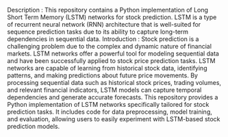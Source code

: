 Description : This repository contains a Python implementation of Long Short Term Memory (LSTM) networks for stock prediction. LSTM is a type of recurrent neural network (RNN) architecture that is well-suited for sequence prediction tasks due to its ability to capture long-term dependencies in sequential data.
Introduction : Stock prediction is a challenging problem due to the complex and dynamic nature of financial markets. LSTM networks offer a powerful tool for modeling sequential data and have been successfully applied to stock price prediction tasks.
LSTM networks are capable of learning from historical stock data, identifying patterns, and making predictions about future price movements. By processing sequential data such as historical stock prices, trading volumes, and relevant financial indicators, LSTM models can capture temporal dependencies and generate accurate forecasts.
This repository provides a Python implementation of LSTM networks specifically tailored for stock prediction tasks. It includes code for data preprocessing, model training, and evaluation, allowing users to easily experiment with LSTM-based stock prediction models.
